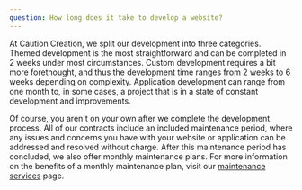 ```yaml
---
question: How long does it take to develop a website?
---
```

<!--StartFragment-->

At Caution Creation, we split our development into three categories. Themed development is the most straightforward and can be completed in 2 weeks under most circumstances. Custom development requires a bit more forethought, and thus the development time ranges from 2 weeks to 6 weeks depending on complexity. Application development can range from one month to, in some cases, a project that is in a state of constant development and improvements.



Of course, you aren't on your own after we complete the development process. All of our contracts include an included maintenance period, where any issues and concerns you have with your website or application can be addressed and resolved without charge. After this maintenance period has concluded, we also offer monthly maintenance plans. For more information on the benefits of a monthly maintenance plan, visit our [maintenance services](/maintenance) page.



<!--EndFragment-->
